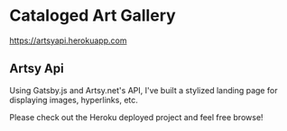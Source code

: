 # Cataloged Art Gallery

https://artsyapi.herokuapp.com

## Artsy Api

Using Gatsby.js and Artsy.net's API, I've built a stylized landing page for displaying images, hyperlinks, etc.

Please check out the Heroku deployed project and feel free browse!